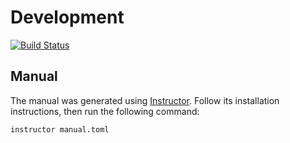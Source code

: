 # Development
[![Build Status](https://api.travis-ci.org/sparsetech/pine.svg)](https://travis-ci.org/sparsetech/pine)

## Manual
The manual was generated using [Instructor](https://github.com/sparsetech/instructor). Follow its installation instructions, then run the following command:

```shell
instructor manual.toml
```
